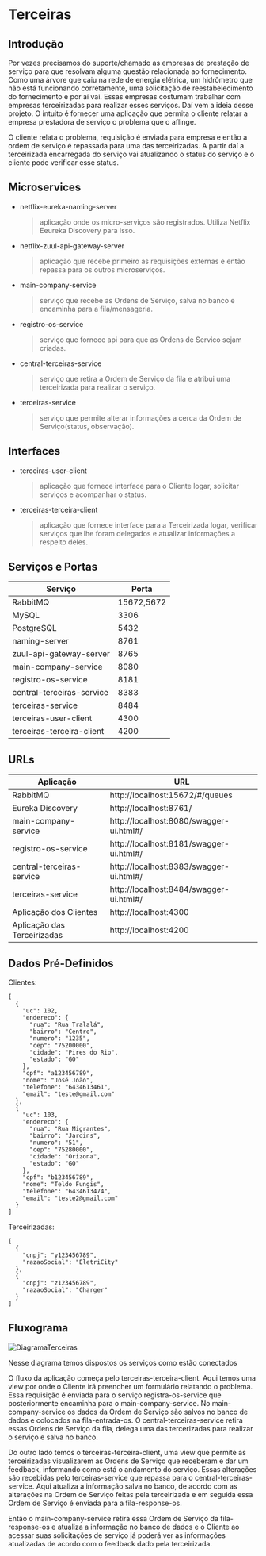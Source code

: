 # Terceiras
## Introdução
  Por vezes precisamos do suporte/chamado as empresas de prestação de serviço para que resolvam alguma questão relacionada ao fornecimento. 
  Como uma árvore que caiu na rede de energia elétrica, um hidrômetro que não está funcionando corretamente, uma solicitação de reestabelecimento 
  do fornecimento e por aí vai. Essas empresas costumam trabalhar com empresas terceirizadas para realizar esses serviços. Daí vem a ideia 
  desse projeto. O intuito é fornecer uma aplicação que permita o cliente relatar a empresa prestadora de serviço o problema que o aflinge.
  
  O cliente relata o problema, requisição é enviada para empresa e então a ordem de serviço é repassada para uma das terceirizadas. A partir
  daí a terceirizada encarregada do serviço vai atualizando o status do serviço e o cliente pode verificar esse status.

## Microservices
* netflix-eureka-naming-server
    >aplicação onde os micro-serviços são registrados. Utiliza Netflix Eeureka Discovery para isso.
* netflix-zuul-api-gateway-server
    >aplicação que recebe primeiro as requisições externas e então repassa para os outros microserviços.
* main-company-service
    >serviço que recebe as Ordens de Serviço, salva no banco e encaminha para a fila/mensageria.
* registro-os-service
    >serviço que fornece api para que as Ordens de Servico sejam criadas.
* central-terceiras-service
    >serviço que retira a Ordem de Serviço da fila e atribui uma terceirizada para realizar o serviço.
* terceiras-service
    >serviço que permite alterar informações a cerca da Ordem de Serviço(status, observação).
    
## Interfaces
* terceiras-user-client
    >aplicação que fornece interface para o Cliente logar, solicitar serviços e acompanhar o status.
* terceiras-terceira-client
    >aplicação que fornece interface para a Terceirizada logar, verificar serviços que lhe foram delegados e atualizar informações a respeito deles.

## Serviços e Portas

|Serviço|Porta|
|-------|-----|
|RabbitMQ|15672,5672|
|MySQL|3306|
|PostgreSQL|5432|
|naming-server|8761|
|zuul-api-gateway-server|8765|
|main-company-service|8080|
|registro-os-service|8181|
|central-terceiras-service|8383|
|terceiras-service|8484|
|terceiras-user-client|4300|
|terceiras-terceira-client|4200|

## URLs

|Aplicação|URL|
|-------|-----|
|RabbitMQ|http://localhost:15672/#/queues|
|Eureka Discovery|http://localhost:8761/|
|main-company-service|http://localhost:8080/swagger-ui.html#/|
|registro-os-service|http://localhost:8181/swagger-ui.html#/|
|central-terceiras-service|http://localhost:8383/swagger-ui.html#/|
|terceiras-service|http://localhost:8484/swagger-ui.html#/|
|Aplicação dos Clientes|http://localhost:4300|
|Aplicação das Terceirizadas|http://localhost:4200|

## Dados Pré-Definidos
Clientes:
```
[
  {
    "uc": 102,
    "endereco": {
      "rua": "Rua Tralalá",
      "bairro": "Centro",
      "numero": "1235",
      "cep": "75200000",
      "cidade": "Pires do Rio",
      "estado": "GO"
    },
    "cpf": "a123456789",
    "nome": "José João",
    "telefone": "6434613461",
    "email": "teste@gmail.com"
  },
  {
    "uc": 103,
    "endereco": {
      "rua": "Rua Migrantes",
      "bairro": "Jardins",
      "numero": "51",
      "cep": "75280000",
      "cidade": "Orizona",
      "estado": "GO"
    },
    "cpf": "b123456789",
    "nome": "Teldo Fungis",
    "telefone": "6434613474",
    "email": "teste2@gmail.com"
  }
]
```
Terceirizadas:
```
[
  {
    "cnpj": "y123456789",
    "razaoSocial": "EletriCity"
  },
  {
    "cnpj": "z123456789",
    "razaoSocial": "Charger"
  }
]
```

## Fluxograma

![DiagramaTerceiras](https://user-images.githubusercontent.com/37851964/73449624-57e8d280-4342-11ea-9c6c-975f7db6e454.jpg)

Nesse diagrama temos dispostos os serviços  como estão conectados

O fluxo da aplicação começa pelo terceiras-terceira-client. Aqui temos uma view por onde o Cliente irá preencher um formulário relatando o problema. Essa requisição é enviada para o serviço registra-os-service que posteriormente encaminha para o main-company-service. No main-company-service os dados da Ordem de Serviço são salvos no banco de dados e colocados na fila-entrada-os. O central-terceiras-service retira essas Ordens de Serviço da fila, delega uma das tercerizadas para realizar o serviço e salva no banco.

Do outro lado temos o terceiras-terceira-client, uma view que permite as terceirizadas visualizarem as Ordens de Serviço que receberam e dar um feedback, informando como está o andamento do serviço. Essas alterações são recebidas pelo terceiras-service que repassa para o central-terceiras-service. Aqui atualiza a informação salva no banco, de acordo com as alterações na Ordem de Serviço feitas pela terceirizada e em seguida essa Ordem de Serviço é enviada para a fila-response-os.

Então o main-company-service retira essa Ordem de Serviço da fila-response-os e atualiza a informação no banco de dados e o Cliente ao acessar suas solicitações de serviço já poderá ver as informações atualizadas de acordo com o feedback dado pela terceirizada.
